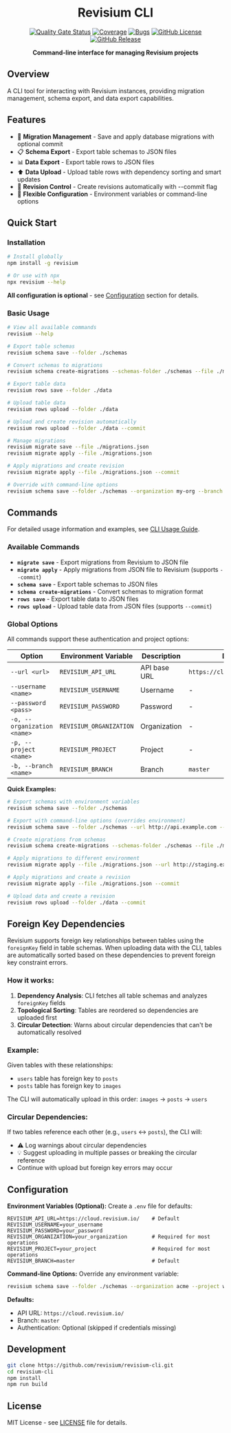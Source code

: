 <div align="center">

# Revisium CLI

[![Quality Gate Status](https://sonarcloud.io/api/project_badges/measure?project=revisium_revisium-cli&metric=alert_status)](https://sonarcloud.io/summary/new_code?id=revisium_revisium-cli)
[![Coverage](https://sonarcloud.io/api/project_badges/measure?project=revisium_revisium-cli&metric=coverage)](https://sonarcloud.io/summary/new_code?id=revisium_revisium-cli)
[![Bugs](https://sonarcloud.io/api/project_badges/measure?project=revisium_revisium-cli&metric=bugs)](https://sonarcloud.io/summary/new_code?id=revisium_revisium-cli)
[![GitHub License](https://img.shields.io/badge/License-MIT-green.svg)](https://github.com/revisium/revisium-cli/blob/master/LICENSE)
[![GitHub Release](https://img.shields.io/github/v/release/revisium/revisium-cli)](https://github.com/revisium/revisium-cli/releases)

**Command-line interface for managing Revisium projects**

</div>

## Overview

A CLI tool for interacting with Revisium instances, providing migration management, schema export, and data export capabilities.

## Features

- 🚀 **Migration Management** - Save and apply database migrations with optional commit
- 📋 **Schema Export** - Export table schemas to JSON files
- 📊 **Data Export** - Export table rows to JSON files
- ⬆️ **Data Upload** - Upload table rows with dependency sorting and smart updates
- 💾 **Revision Control** - Create revisions automatically with --commit flag
- 🔧 **Flexible Configuration** - Environment variables or command-line options

## Quick Start

### Installation

```bash
# Install globally
npm install -g revisium

# Or use with npx
npx revisium --help
```

**All configuration is optional** - see [Configuration](#configuration) section for details.

### Basic Usage

```bash
# View all available commands
revisium --help

# Export table schemas
revisium schema save --folder ./schemas

# Convert schemas to migrations
revisium schema create-migrations --schemas-folder ./schemas --file ./migrations.json

# Export table data
revisium rows save --folder ./data

# Upload table data
revisium rows upload --folder ./data

# Upload and create revision automatically
revisium rows upload --folder ./data --commit

# Manage migrations
revisium migrate save --file ./migrations.json
revisium migrate apply --file ./migrations.json

# Apply migrations and create revision
revisium migrate apply --file ./migrations.json --commit

# Override with command-line options
revisium schema save --folder ./schemas --organization my-org --branch dev
```

## Commands

For detailed usage information and examples, see [CLI Usage Guide](CLI_USAGE.md).

### Available Commands

- **`migrate save`** - Export migrations from Revisium to JSON file
- **`migrate apply`** - Apply migrations from JSON file to Revisium (supports `--commit`)
- **`schema save`** - Export table schemas to JSON files
- **`schema create-migrations`** - Convert schemas to migration format
- **`rows save`** - Export table data to JSON files
- **`rows upload`** - Upload table data from JSON files (supports `--commit`)

### Global Options

All commands support these authentication and project options:

| Option                      | Environment Variable    | Description  | Default                      |
| --------------------------- | ----------------------- | ------------ | ---------------------------- |
| `--url <url>`               | `REVISIUM_API_URL`      | API base URL | `https://cloud.revisium.io/` |
| `--username <name>`         | `REVISIUM_USERNAME`     | Username     | -                            |
| `--password <pass>`         | `REVISIUM_PASSWORD`     | Password     | -                            |
| `-o, --organization <name>` | `REVISIUM_ORGANIZATION` | Organization | -                            |
| `-p, --project <name>`      | `REVISIUM_PROJECT`      | Project      | -                            |
| `-b, --branch <name>`       | `REVISIUM_BRANCH`       | Branch       | `master`                     |

**Quick Examples:**

```bash
# Export schemas with environment variables
revisium schema save --folder ./schemas

# Export with command-line options (overrides environment)
revisium schema save --folder ./schemas --url http://api.example.com --organization my-org

# Create migrations from schemas
revisium schema create-migrations --schemas-folder ./schemas --file ./migrations.json

# Apply migrations to different environment
revisium migrate apply --file ./migrations.json --url http://staging.example.com

# Apply migrations and create a revision
revisium migrate apply --file ./migrations.json --commit

# Upload data and create a revision
revisium rows upload --folder ./data --commit
```

## Foreign Key Dependencies

Revisium supports foreign key relationships between tables using the `foreignKey` field in table schemas. When uploading data with the CLI, tables are automatically sorted based on these dependencies to prevent foreign key constraint errors.

### How it works:

1. **Dependency Analysis**: CLI fetches all table schemas and analyzes `foreignKey` fields
2. **Topological Sorting**: Tables are reordered so dependencies are uploaded first
3. **Circular Detection**: Warns about circular dependencies that can't be automatically resolved

### Example:

Given tables with these relationships:

- `users` table has foreign key to `posts`
- `posts` table has foreign key to `images`

The CLI will automatically upload in this order: `images` → `posts` → `users`

### Circular Dependencies:

If two tables reference each other (e.g., `users` ↔ `posts`), the CLI will:

- ⚠️ Log warnings about circular dependencies
- 💡 Suggest uploading in multiple passes or breaking the circular reference
- Continue with upload but foreign key errors may occur

## Configuration

**Environment Variables (Optional):**
Create a `.env` file for defaults:

```env
REVISIUM_API_URL=https://cloud.revisium.io/    # Default
REVISIUM_USERNAME=your_username
REVISIUM_PASSWORD=your_password
REVISIUM_ORGANIZATION=your_organization        # Required for most operations
REVISIUM_PROJECT=your_project                  # Required for most operations
REVISIUM_BRANCH=master                         # Default
```

**Command-line Options:**
Override any environment variable:

```bash
revisium schema save --folder ./schemas --organization acme --project website
```

**Defaults:**

- API URL: `https://cloud.revisium.io/`
- Branch: `master`
- Authentication: Optional (skipped if credentials missing)

## Development

```bash
git clone https://github.com/revisium/revisium-cli.git
cd revisium-cli
npm install
npm run build
```

## License

MIT License - see [LICENSE](LICENSE) file for details.
